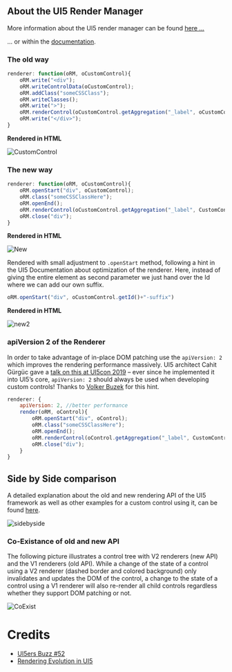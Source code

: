 ## About the UI5 Render Manager

More information about the UI5 render manager can be found [here ...](
https://sapui5.hana.ondemand.com/#/api/sap.ui.core.RenderManager)

... or within the [documentation](https://sapui5.hana.ondemand.com/#/topic/91f393916f4d1014b6dd926db0e91070).

### The old way

```javascript
renderer: function(oRM, oCustomControl){
    oRM.write("<div");
    oRM.writeControlData(oCustomControl);
    oRM.addClass("someCSSClass");
    oRM.writeClasses();
    oRM.write(">");
    oRM.renderControl(oCustomControl.getAggregation("_label", oCustomControl));
    oRM.write("</div>");
}
```

__Rendered in HTML__

![CustomControl](https://raw.githubusercontent.com/wiki/wridgeu/wridgeu.github.io/images/CustomControl_oRM_Alt.png)

### The new way

```javascript
renderer: function(oRM, oCustomControl){
    oRM.openStart("div", oCustomControl);
    oRM.class("someCSSClassHere");
    oRM.openEnd();
    oRM.renderControl(oCustomControl.getAggregation("_label", CustomControl)); 
    oRM.close("div");
}
``` 

__Rendered in HTML__

![New](https://raw.githubusercontent.com/wiki/wridgeu/wridgeu.github.io/images/CustomControl_oRM_Neu.png)

Rendered with small adjustment to `.openStart` method, following a hint in the UI5 Documentation about optimization of the renderer. Here, instead of giving the entire element as second parameter we just hand over the Id where we can add our own suffix.

```javascript
oRM.openStart("div", oCustomControl.getId()+"-suffix")
```

__Rendered in HTML__

![new2](https://raw.githubusercontent.com/wiki/wridgeu/wridgeu.github.io/images/CustomControl_oRM_Neu_efficient_DOM_Update.png)

### apiVersion 2 of the Renderer

In order to take advantage of in-place DOM patching use the `apiVersion: 2` which improves the rendering performance massively. UI5 architect Cahit Gürgüc gave a [talk on this at UI5con 2019](https://www.slideshare.net/aborjinik/rendering-evolution-in-ui5) – ever since he implemented it into UI5’s core, `apiVersion: 2` should always be used when developing custom controls! Thanks to [Volker Buzek](https://twitter.com/vobu) for this hint.

```javascript
renderer: {
	apiVersion: 2, //better performance
	render(oRM, oControl){
        oRM.openStart("div", oControl);
        oRM.class("someCSSClassHere");
        oRM.openEnd();
        oRM.renderControl(oControl.getAggregation("_label", CustomControl));
        oRM.close("div");
	}
}
```

## Side by Side comparison

A detailed explanation about the old and new rendering API of the UI5 framework as well as other examples for a custom control using it, can be found [here](https://blogs.sap.com/2020/04/20/ui5ers-buzz-52-the-rendering-evolution-semantic-rendering-and-css-variables/).

![sidebyside](https://raw.githubusercontent.com/wiki/wridgeu/wridgeu.github.io/images/sidebysiderenderengine2.png)

### Co-Existance of old and new API

The following picture illustrates a control tree with V2 renderers (new API) and the V1 renderers (old API). While a change of the state of a control using a V2 renderer (dashed border and colored background) only invalidates and updates the DOM of the control, a change to the state of a control using a V1 renderer will also re-render all child controls regardless whether they support DOM patching or not.

![CoExist](https://raw.githubusercontent.com/wiki/wridgeu/wridgeu.github.io/images/coexistancerenderengine.png)

# Credits

* [UI5ers Buzz #52](https://blogs.sap.com/2020/04/20/ui5ers-buzz-52-the-rendering-evolution-semantic-rendering-and-css-variables/)
* [Rendering Evolution in UI5](https://www.youtube.com/watch?v=gNYQO3F6M2E)